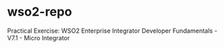 # wso2-repo
Practical Exercise: WSO2 Enterprise Integrator Developer Fundamentals - V7.1 - Micro Integrator
